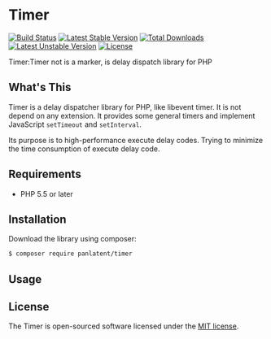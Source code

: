 Timer
=====
[![Build Status](https://travis-ci.org/panlatent/timer.svg)](https://travis-ci.org/panlatent/timer)
[![Latest Stable Version](https://poser.pugx.org/panlatent/timer/v/stable.svg)](https://packagist.org/packages/panlatent/timer) 
[![Total Downloads](https://poser.pugx.org/panlatent/timer/downloads.svg)](https://packagist.org/packages/panlatent/timer) 
[![Latest Unstable Version](https://poser.pugx.org/panlatent/timer/v/unstable.svg)](https://packagist.org/packages/panlatent/timer) 
[![License](https://poser.pugx.org/panlatent/timer/license.svg)](https://packagist.org/packages/panlatent/timer)

Timer:Timer not is a marker, is delay dispatch library for PHP

What's This
-----------
Timer is a delay dispatcher library for PHP, like libevent timer. It is not depend on any extension.
It provides some general timers and implement JavaScript `setTimeout` and `setInterval`.

Its purpose is to high-performance execute delay codes. Trying to minimize the time consumption of execute delay code.

Requirements
------------
+ PHP 5.5 or later

Installation
-------------
Download the library using composer:
```bash
$ composer require panlatent/timer
```

Usage
-----


License
-------
The Timer is open-sourced software licensed under the [MIT license](http://opensource.org/licenses/MIT).
